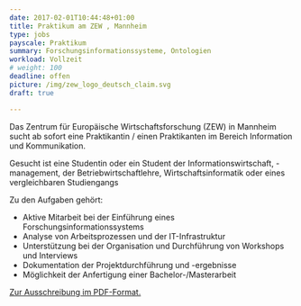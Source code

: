 ```yaml
---
date: 2017-02-01T10:44:48+01:00
title: Praktikum am ZEW	, Mannheim
type: jobs
payscale: Praktikum
summary: Forschungsinformationssysteme, Ontologien
workload: Vollzeit
# weight: 100
deadline: offen
picture: /img/zew_logo_deutsch_claim.svg
draft: true

---
```

Das Zentrum für Europäische Wirtschaftsforschung (ZEW) in Mannheim sucht ab sofort eine Praktikantin / einen Praktikanten im Bereich Information und Kommunikation.


Gesucht ist eine Studentin oder ein Student der Informationswirtschaft, -management, der Betriebwirtschaftlehre,
Wirtschaftsinformatik oder eines vergleichbaren Studiengangs


Zu den Aufgaben gehört:

* Aktive Mitarbeit bei der Einführung eines Forschungsinformationssystems
* Analyse von Arbeitsprozessen und der IT-Infrastruktur
* Unterstützung bei der Organisation und Durchführung von Workshops und Interviews
* Dokumentation der Projektdurchführung und -ergebnisse
* Möglichkeit der Anfertigung einer Bachelor-/Masterarbeit

[Zur Ausschreibung im PDF-Format.](/files/2017_Praktikum_ZEW.pdf)
